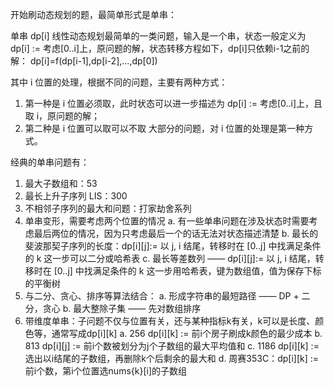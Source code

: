 开始刷动态规划的题，最简单形式是单串：

单串 dp[i] 线性动态规划最简单的一类问题，输入是一个串，状态一般定义为 dp[i] := 考虑[0..i]上，原问题的解，状态转移方程如下，dp[i]只依赖i-1之前的解：
dp[i]=f(dp[i-1],dp[i-2],...,dp[0])

其中 i 位置的处理，根据不同的问题，主要有两种方式：
1. 第一种是 i 位置必须取，此时状态可以进一步描述为 dp[i] := 考虑[0..i]上，且取 i，原问题的解；
2. 第二种是 i 位置可以取可以不取
   大部分的问题，对 i 位置的处理是第一种方式。

经典的单串问题有：
1. 最大子数组和：53
2. 最长上升子序列 LIS：300
3. 不相邻子序列的最大和问题：打家劫舍系列
4. 单串变形，需要考虑两个位置的情况
   a. 有一些单串问题在涉及状态时需要考虑最后两位的情况，因为只考虑最后一个的话无法对状态描述清楚
   b. 最长的斐波那契子序列的长度：dp[i][j]:= 以 j, i 结尾，转移时在 [0..j] 中找满足条件的 k 这一步可以二分或哈希表
   c. 最长等差数列 —— dp[i][j]:= 以 j, i 结尾，转移时在 [0..j] 中找满足条件的 k 这一步用哈希表，键为数组值，值为保存下标的平衡树
5. 与二分、贪心、排序等算法结合：
   a. 形成字符串的最短路径 —— DP + 二分，贪心
   b. 最大整除子集 —— 先对数组排序
6. 带维度单串：子问题不仅与位置有关，还与某种指标k有关，k可以是长度、颜色等，通常写成dp[i][k]
   a. 256  dp[i][k] := 前i个房子刷成k颜色的最少成本
   b. 813 dp[i][j] := 前i个数被划分为j个子数组的最大平均值和
   c. 1186 dp[i][k] := 选出以i结尾的子数组，再删除k个后剩余的最大和
   d. 周赛353C：dp[i][k] := 前i个数，第i个位置选nums{k}[i]的子数组
